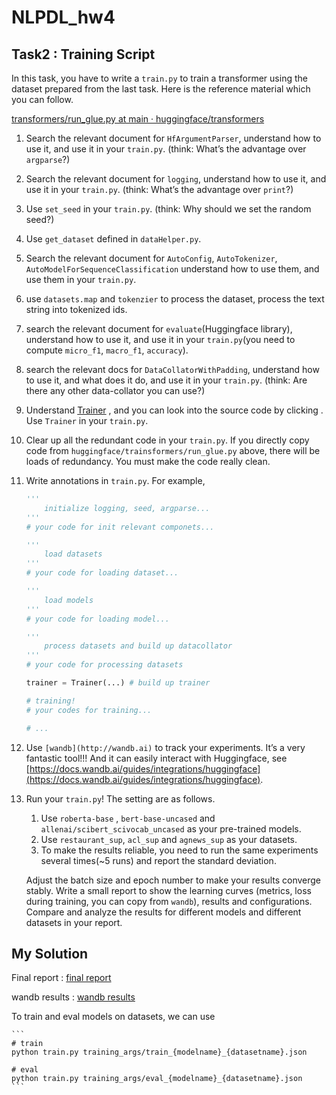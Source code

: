 # NLPDL_hw4
## Task2 :  Training Script

In this task, you have to write a `train.py` to train a transformer using the dataset prepared from the last task. Here is the reference material which you can follow.

[transformers/run_glue.py at main · huggingface/transformers](https://github.com/huggingface/transformers/blob/main/examples/pytorch/text-classification/run_glue.py)

1. Search the relevant document for `HfArgumentParser`, understand how to use it, and use it in your `train.py`. (think: What’s the advantage over `argparse`?)
2. Search the relevant document for `logging`, understand how to use it, and use it in your `train.py`. (think: What’s the advantage over `print`?)
3. Use `set_seed` in your `train.py`. (think: Why should we set the random seed?)
4. Use `get_dataset` defined in `dataHelper.py`.
5. Search the relevant document for `AutoConfig`, `AutoTokenizer`, `AutoModelForSequenceClassification` understand how to use them, and use them in your `train.py`. 
6. use `datasets.map` and `tokenzier` to process the dataset, process the text string into tokenized ids. 
7. search the relevant document for `evaluate`(Huggingface library), understand how to use it, and use it in your `train.py`(you need to compute `micro_f1`, `macro_f1`, `accuracy`).
8. search the relevant docs for `DataCollatorWithPadding`, understand how to use it, and what does it do, and use it in your `train.py`. (think: Are there any other data-collator you can use?)
9. Understand [Trainer](https://huggingface.co/docs/transformers/v4.22.1/en/main_classes/trainer#trainer) , and you can look into the source code by clicking <source>. Use `Trainer` in your `train.py`.
10. Clear up all the redundant code in your `train.py`. If you directly copy code from `huggingface/trainsformers/run_glue.py` above, there will be loads of redundancy. You must make the code really clean.
11. Write annotations in `train.py`. For example,
    
    ```python
    '''
    	initialize logging, seed, argparse...
    '''
    # your code for init relevant componets...
    
    '''
    	load datasets
    '''
    # your code for loading dataset...
    
    '''
    	load models
    '''
    # your code for loading model...
    
    '''
    	process datasets and build up datacollator
    '''
    # your code for processing datasets
    
    trainer = Trainer(...) # build up trainer
    
    # training!
    # your codes for training...
    
    # ...
    ```
    
12.  Use `[wandb](http://wandb.ai)` to track your experiments. It’s a very fantastic tool!!! And it can easily interact with Huggingface, see [https://docs.wandb.ai/guides/integrations/huggingface](https://docs.wandb.ai/guides/integrations/huggingface).
13. Run your `train.py`! The setting are as follows.
    1. Use `roberta-base` , `bert-base-uncased` and `allenai/scibert_scivocab_uncased` as your pre-trained models.
    2. Use `restaurant_sup`, `acl_sup` and `agnews_sup` as your datasets.
    3. To make the results reliable, you need to run the same experiments several times(~5 runs) and report the standard deviation.
    
    Adjust the batch size and epoch number to make your results converge stably. Write a small report to show the learning curves (metrics, loss during training, you can copy from `wandb`), results and configurations. Compare and analyze the results for different models and different datasets in your report.
    
## My Solution

Final report : [final report](https://github.com/violets-blue/NLPDL_hw4/blob/master/nlpdl_hw4_report.pdf)

wandb results : [wandb results](https://wandb.ai/justinzzk/huggingface)

To train and eval models on datasets, we can use

    ```
    # train
    python train.py training_args/train_{modelname}_{datasetname}.json
    
    # eval
    python train.py training_args/eval_{modelname}_{datasetname}.json
    ```
